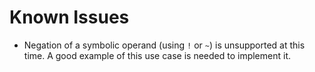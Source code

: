 # Known Issues

- Negation of a symbolic operand (using `!` or `~`) is unsupported at this time. A good example of this use case is needed to implement it.